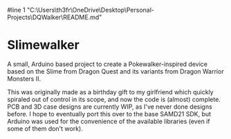 #line 1 "C:\\Users\\th3fr\\OneDrive\\Desktop\\Personal-Projects\\DQWalker\\README.md"
# Slimewalker

A small, Arduino based project to create a Pokewalker-inspired device based on the Slime from Dragon Quest and its variants from Dragon Warrior Monsters II.

This was originally made as a birthday gift to my girlfriend which quickly spiraled out of control in its scope, and now the code is (almost) complete. PCB and 3D case designs are currently WIP, as I've never done designs before. I hope to eventually port this over to the base SAMD21 SDK, but Arduino was used for the convenience of the available libraries (even if some of them don't work).
